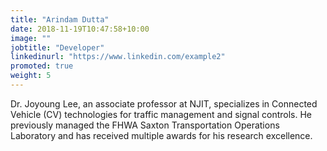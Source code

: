 ```yaml
---
title: "Arindam Dutta"
date: 2018-11-19T10:47:58+10:00
image: ""
jobtitle: "Developer"
linkedinurl: "https://www.linkedin.com/example2"
promoted: true
weight: 5
---
```


Dr. Joyoung Lee, an associate professor at NJIT, specializes in Connected Vehicle (CV) technologies for traffic management and signal controls. He previously managed the FHWA Saxton Transportation Operations Laboratory and has received multiple awards for his research excellence.

